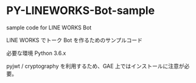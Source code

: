 # PY-LINEWORKS-Bot-sample
sample code for LINE WORKS Bot

LINE WORKS でトーク Bot を作るためのサンプルコード

必要な環境
  Python 3.6.x

pyjwt / cryptography を利用するため、GAE 上ではインストールに注意が必要。
